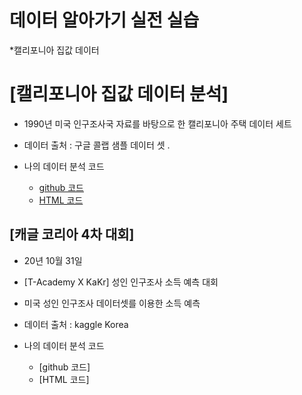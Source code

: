 # 데이터 알아가기 실전 실습 
 *캘리포니아 집값 데이터 
 
 
 
 # [캘리포니아 집값 데이터 분석]
  *  1990년 미국 인구조사국 자료를 바탕으로 한 캘리포니아 주택 데이터 세트
  * 데이터 출처 : 구글 콜랩 샘플 데이터 셋 . 
  
  * 나의 데이터 분석 코드
      - [github 코드](https://github.com/YUNHYE-0107/dataAnalysis/blob/main/01_01_%20california.ipynb)
      - [HTML 코드](https://yunhye-0107.github.io/dataAnalysis/01_01_california.html)
## [캐글 코리아 4차 대회]

  * 20년 10월 31일 
  * [T-Academy X KaKr] 성인 인구조사 소득 예측 대회 
  * 미국 성인 인구조사 데이터셋를 이용한 소득 예측
  * 데이터 출처 : kaggle Korea 
  
  * 나의 데이터 분석 코드 
       - [github 코드]
       - [HTML 코드]
